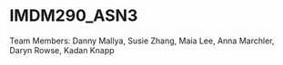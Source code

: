 # IMDM290_ASN3

Team Members: Danny Mallya, Susie Zhang, Maia Lee, Anna Marchler, Daryn Rowse, Kadan Knapp
